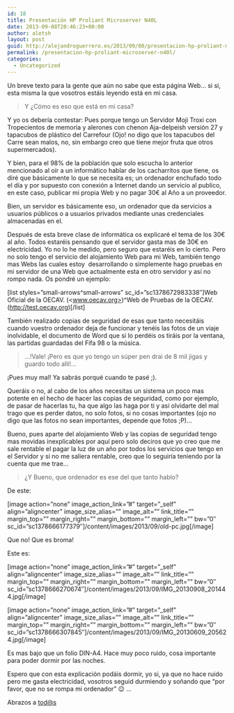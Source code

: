 ```yaml
---
id: 18
title: Presentación HP Proliant Microserver N40L
date: 2013-09-08T20:46:23+00:00
author: aletsh
layout: post
guid: http://alejandroguerrero.es/2013/09/08/presentacion-hp-proliant-microserver-n40l/
permalink: /presentacion-hp-proliant-microserver-n40l/
categories:
  - Uncategorized
---
```

Un breve texto para la gente que aún no sabe que esta página Web… si si, esta misma la que vosotros estáis leyendo está en mi casa.

> Y ¿Cómo es eso que está en mi casa?

Y yo os debería contestar: Pues porque tengo un Servidor Moji Troxi con Tropecientos de memoria y alerones con chenon Aja-delpeish versión 27 y tapacubos de plástico del Carrefour (Ojo! no digo que los tapacubos del Carre sean malos, no, sin embargo creo que tiene mejor fruta que otros supermercados).

Y bien, para el 98% de la población que solo escucha lo anterior mencionado al oír a un informático hablar de los cacharritos que tiene, os diré que básicamente lo que se necesita es; un ordenador enchufado todo el día y por supuesto con conexión a Internet dando un servicio al publico, en este caso, publicar mi propia Web y no pagar 30€ al Año a un proveedor.

Bien, un servidor es básicamente eso, un ordenador que da servicios a usuarios públicos o a usuarios privados mediante unas credenciales almacenadas en el.

Después de esta breve clase de informática os explicaré el tema de los 30€ al año. Todos estaréis pensando que el servidor gasta mas de 30€ en electricidad. Yo no lo he medido, pero seguro que estaréis en lo cierto. Pero no solo tengo el servicio del alojamiento Web para mi Web, también tengo mas Webs las cuales estoy  desarrollando o simplemente hago pruebas en mi servidor de una Web que actualmente esta en otro servidor y así no rompo nada. Os pondré un ejemplo:

[list styles=”small-arrows^small-arrows” sc_id=”sc1378672983338″]Web Oficial de la OECAV. (<www.oecav.org>)^Web de Pruebas de la OECAV. (<http://test.oecav.org>)[/list]

También realizado copias de seguridad de esas que tanto necesitáis cuando vuestro ordenador deja de funcionar y tenéis las fotos de un viaje inolvidable, el documento de Word que si lo perdéis os tiráis por la ventana, las partidas guardadas del Fifa 98 o la música.

> …!Vale! ¡Pero es que yo tengo un súper pen drai de 8 mil jigas y guardo todo alli!…

¡Pues muy mal! Ya sabrás porqué cuando te pasé ;).

Queráis o no, al cabo de los años necesitas un sistema un poco mas potente en el hecho de hacer las copias de seguridad, como por ejemplo, de pasar de hacerlas tu, ha que algo las haga por ti y así olvidarte del mal trago que es perder datos, no solo fotos, si no cosas importantes (ojo no digo que las fotos no sean importantes, depende que fotos ;P)…

Bueno, pues aparte del alojamiento Web y las copias de seguridad tengo mas movidas inexplicables por aquí pero solo deciros que yo creo que me sale rentable el pagar la luz de un año por todos los servicios que tengo en el Servidor y si no me saliera rentable, creo que lo seguiría teniendo por la cuenta que me trae…

> ¿Y Bueno, que ordenador es ese del que tanto hablo?

De este:

[image action=”none” image\_action\_link=”#” target=”\_self” align=”aligncenter” image\_size\_alias=”” image\_alt=”” link\_title=”” margin\_top=”” margin\_right=”” margin\_bottom=”” margin\_left=”” bw=”0″ sc\_id=”sc1378666177379″]/content/images/2013/09/old-pc.jpg[/image]

Que no! Que es broma!

Este es:

[image action=”none” image\_action\_link=”#” target=”\_self” align=”aligncenter” image\_size\_alias=”” image\_alt=”” link\_title=”” margin\_top=”” margin\_right=”” margin\_bottom=”” margin\_left=”” bw=”0″ sc\_id=”sc1378666270674″]/content/images/2013/09/IMG\_20130908\_201444.jpg[/image]

[image action=”none” image\_action\_link=”#” target=”\_self” align=”aligncenter” image\_size\_alias=”” image\_alt=”” link\_title=”” margin\_top=”” margin\_right=”” margin\_bottom=”” margin\_left=”” bw=”0″ sc\_id=”sc1378666307845″]/content/images/2013/09/IMG\_20130609\_205624.jpg[/image]

Es mas bajo que un folio DIN-A4. Hace muy poco ruido, cosa importante para poder dormir por las noches.

Espero que con esta explicación podáis dormir, yo si, ya que no hace ruido pero me gasta electricidad, vosotros seguid durmiendo y soñando que “por favor, que no se rompa mi ordenador” 😉 …

Abrazos a <tod@s>